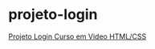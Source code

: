 # projeto-login



<a href="https://mateusaffer.github.io/projeto-login/" target="_blank">Projeto Login Curso em Video HTML/CSS</a>
